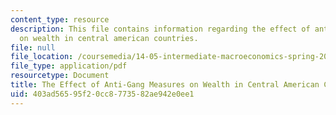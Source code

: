 ```yaml
---
content_type: resource
description: This file contains information regarding the effect of anti-gang measures
  on wealth in central american countries.
file: null
file_location: /coursemedia/14-05-intermediate-macroeconomics-spring-2013/403ad56595f20cc8773582ae942e0ee1_MIT14_05S13_antigang.pdf
file_type: application/pdf
resourcetype: Document
title: The Effect of Anti-Gang Measures on Wealth in Central American Countries
uid: 403ad565-95f2-0cc8-7735-82ae942e0ee1
---
```

